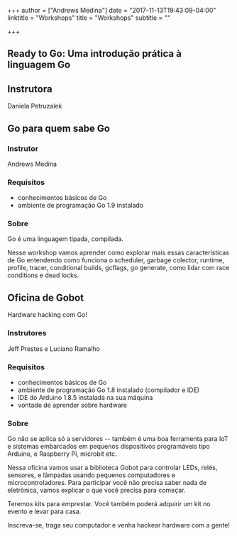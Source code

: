 +++
author = ["Andrews Medina"]
date = "2017-11-13T19:43:09-04:00"
linktitle = "Workshops"
title = "Workshops"
subtitle = ""

+++

##  Ready to Go: Uma introdução prática à linguagem Go

## Instrutora

Daniela Petruzalek

## Go para quem sabe Go

### Instrutor
Andrews Medina

### Requisitos

* conhecimentos básicos de Go
* ambiente de programação Go 1.9 instalado

### Sobre

Go é uma linguagem tipada, compilada.

Nesse workshop vamos aprender como explorar mais essas características de Go 
entendendo como funciona o scheduler, garbage colector, runtime, profile, tracer,
conditional builds, gcflags, go generate, como lidar com race conditions e 
dead locks.

## Oficina de Gobot
Hardware hacking com Go!

### Instrutores
Jeff Prestes e Luciano Ramalho

### Requisitos
* conhecimentos básicos de Go
* ambiente de programação Go 1.8 instalado (compilador e IDE)
* IDE do Arduino 1.8.5 instalada na sua máquina
* vontade de aprender sobre hardware

### Sobre
Go não se aplica só a servidores -- também é uma boa ferramenta para IoT e sistemas embarcados em pequenos dispositivos programáveis tipo Arduino, e Raspberry Pi, microbit etc.

Nessa oficina vamos usar a biblioteca Gobot para controlar LEDs, relés, sensores, e lâmpadas usando pequenos computadores e microcontroladores. Para participar você não precisa saber nada de eletrônica, vamos explicar o que você precisa para começar.

Teremos kits para emprestar. Você também poderá adquirir um kit no evento e levar para casa.

Inscreva-se, traga seu computador e venha hackear hardware com a gente!